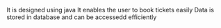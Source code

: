 It is designed using java
It enables the user to book tickets easily
Data is stored in database and can be accessedd efficiently
